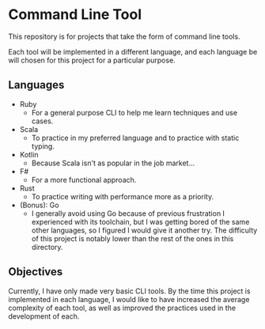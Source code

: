 # Command Line Tool

This repository is for projects that take the form of command line tools. 

Each tool will be implemented in a different language, and each language be will chosen for this project for a particular purpose. 


## Languages

- Ruby
    - For a general purpose CLI to help me learn techniques and use cases.
- Scala
    - To practice in my preferred language and to practice with static typing.
- Kotlin
    - Because Scala isn't as popular in the job market...
- F#
    - For a more functional approach.
- Rust
    - To practice writing with performance more as a priority.
- (Bonus): Go
    - I generally avoid using Go because of previous frustration I experienced with its toolchain, but I was getting bored of the same other languages, so I figured I would give it another try. The difficulty of this project is notably lower than the rest of the ones in this directory.


## Objectives

Currently, I have only made very basic CLI tools. By the time this project is implemented in each language, I would like to have increased the average complexity of each tool, as well as improved the practices used in the development of each. 
